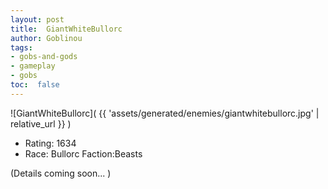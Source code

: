 ```yaml
---
layout: post
title:  GiantWhiteBullorc
author: Goblinou
tags:
- gobs-and-gods
- gameplay
- gobs
toc:  false
---
```


![GiantWhiteBullorc]( {{ 'assets/generated/enemies/giantwhitebullorc.jpg' | relative_url }} )
- Rating: 1634
- Race: Bullorc  Faction:Beasts

(Details coming soon... )